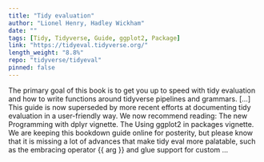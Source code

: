 ```yaml
---
title: "Tidy evaluation"
author: "Lionel Henry, Hadley Wickham"
date: ""
tags: [Tidy, Tidyverse, Guide, ggplot2, Package]
link: "https://tidyeval.tidyverse.org/"
length_weight: "8.8%"
repo: "tidyverse/tidyeval"
pinned: false
---
```


The primary goal of this book is to get you up to speed with tidy evaluation and how to write functions around tidyverse pipelines and grammars. [...] This guide is now superseded by more recent efforts at documenting tidy evaluation in a user-friendly way. We now recommend reading: The new Programming with dplyr vignette. The Using ggplot2 in packages vignette. We are keeping this bookdown guide online for posterity, but please know that it is missing a lot of advances that make tidy eval more palatable, such as the embracing operator {{ arg }} and glue support for custom ...
